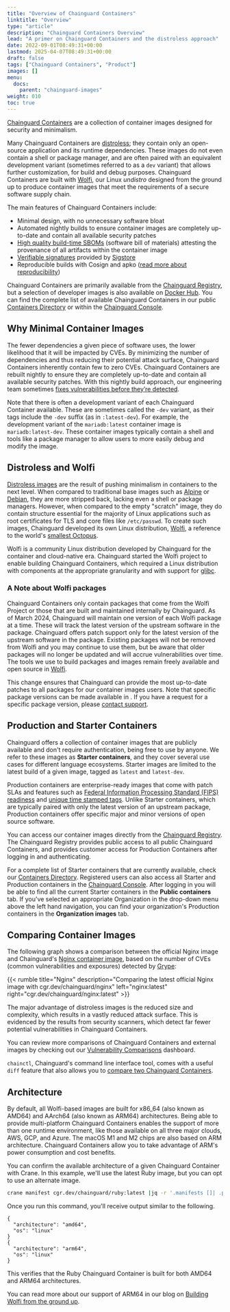 ```yaml
---
title: "Overview of Chainguard Containers"
linktitle: "Overview"
type: "article"
description: "Chainguard Containers Overview"
lead: "A primer on Chainguard Containers and the distroless approach"
date: 2022-09-01T08:49:31+00:00
lastmod: 2025-04-07T08:49:31+00:00
draft: false
tags: ["Chainguard Containers", "Product"]
images: []
menu:
  docs:
    parent: "chainguard-images"
weight: 010
toc: true
---
```


[Chainguard Containers](https://www.chainguard.dev/chainguard-images?utm_source=cg-academy&utm_medium=referral&utm_campaign=dev-enablement) are a collection of container images designed for security and minimalism.

Many Chainguard Containers are [distroless](/chainguard/chainguard-images/getting-started-distroless/); they contain only an open-source application and its runtime dependencies. These images do not even contain a shell or package manager, and are often paired with an equivalent development variant (sometimes referred to as a `dev` variant) that allows further customization, for build and debug purposes. Chainguard Containers are built with [Wolfi](/open-source/wolfi/overview), our Linux _undistro_ designed from the ground up to produce container images that meet the requirements of a secure software supply chain.

The main features of Chainguard Containers include:

- Minimal design, with no unnecessary software bloat
- Automated nightly builds to ensure container images are completely up-to-date and contain all available security patches
- [High quality build-time SBOMs](/chainguard/chainguard-images/working-with-images/retrieve-image-sboms/) (software bill of materials) attesting the provenance of all artifacts within the container image
- [Verifiable signatures](/chainguard/chainguard-images/working-with-images/retrieve-image-sboms/) provided by [Sigstore](/open-source/sigstore/cosign/an-introduction-to-cosign/)
- Reproducible builds with Cosign and apko ([read more about reproducibility](https://www.chainguard.dev/unchained/reproducing-chainguards-reproducible-image-builds))

Chainguard Containers are primarily available from the [Chainguard Registry](/chainguard/chainguard-registry/overview/), but a selection of developer images is also available on [Docker Hub](https://hub.docker.com/u/chainguard). You can find the complete list of available Chainguard Containers in our public [Containers Directory](https://images.chainguard.dev/?utm_source=cg-academy&utm_medium=referral&utm_campaign=dev-enablement&utm_content=edu-content-chainguard-chainguard-images-overview) or within the [Chainguard Console](https://console.chainguard.dev/).


## Why Minimal Container Images

The fewer dependencies a given piece of software uses, the lower likelihood that it will be impacted by CVEs. By minimizing the number of dependencies and thus reducing their potential attack surface, Chainguard Containers inherently contain few to zero CVEs. Chainguard Containers are rebuilt nightly to ensure they are completely up-to-date and contain all available security patches. With this nightly build approach, our engineering team sometimes [fixes vulnerabilities before they’re detected](https://www.chainguard.dev/unchained/how-chainguard-fixes-vulnerabilities?utm_source=cg-academy&utm_medium=referral&utm_campaign=dev-enablement).

Note that there is often a development variant of each Chainguard Container available. These are sometimes called the `-dev` variant, as their tags include the `-dev` suffix (as in `:latest-dev`). For example, the development variant of the `mariadb:latest` container image is `mariadb:latest-dev`. These container images typically contain a shell and tools like a package manager to allow users to more easily debug and modify the image.

## Distroless and Wolfi

[Distroless images](/chainguard/chainguard-images/getting-started-distroless/) are the result of pushing minimalism in containers to the next level. When compared to traditional base images such as [Alpine](https://hub.docker.com/_/alpine) or [Debian](https://hub.docker.com/_/debian), they are more stripped back, lacking even a shell or package managers. However, when compared to the empty "scratch" image, they do contain structure essential for the majority of Linux applications such as root certificates for TLS and core files like `/etc/passwd`. To create such images, Chainguard developed its own Linux distribution, [Wolfi](/open-source/wolfi/overview/), a reference to the world's [smallest Octopus](https://en.wikipedia.org/wiki/Octopus_wolfi).

Wolfi is a community Linux distribution developed by Chainguard for the container and cloud-native era. Chainguard started the Wolfi project to enable building Chainguard Containers, which required a Linux distribution with components at the appropriate granularity and with support for [glibc](https://www.gnu.org/software/libc/).

### A Note about Wolfi packages

Chainguard Containers only contain packages that come from the Wolfi Project or those that are built and maintained internally by Chainguard. As of March 2024, Chainguard will maintain one version of each Wolfi package at a time. These will track the latest version of the upstream software in the package. Chainguard offers patch support only for the latest version of the upstream software in the package. Existing packages will not be removed from Wolfi and you may continue to use them, but be aware that older packages will no longer be updated and will accrue vulnerabilities over time. The tools we use to build packages and images remain freely available and open source in [Wolfi](https://github.com/wolfi-dev).

This change ensures that Chainguard can provide the most up-to-date patches to all packages for our container images users. Note that specific package versions can be made available in . If you have a request for a specific package version, please [contact support](https://www.chainguard.dev/contact?utm=docs).

## Production and Starter Containers

Chainguard offers a collection of container images that are publicly available and don't require authentication, being free to use by anyone. We refer to these images as **Starter containers**, and they cover several use cases for different language ecosystems. Starter images are limited to the latest build of a given image, tagged as `latest` and `latest-dev`.

Production containers are enterprise-ready images that come with patch SLAs and features such as [Federal Information Processing Standard (FIPS) readiness](/chainguard/chainguard-images/images-features/fips-images/) and [unique time stamped tags](/chainguard/chainguard-images/images-features/unique-tags/). Unlike Starter containers, which are typically paired with only the latest version of an upstream package, Production containers offer specific major and minor versions of open source software.

You can access our container images directly from the [Chainguard Registry](/chainguard/chainguard-registry/overview/). The Chainguard Registry provides public access to all public Chainguard Containers, and provides customer access for Production Containers after logging in and authenticating.

For a complete list of Starter containers that are currently available, check our [Containers Directory](https://images.chainguard.dev/?category=developer). Registered users can also access all Starter and Production containers in the [Chainguard Console](https://console.chainguard.dev/?utm=docs). After logging in you will be able to find all the current Starter containers in the **Public containers** tab. If you've selected an appropriate Organization in the drop-down menu above the left hand navigation, you can find your organization's Production containers in the **Organization images** tab.


## Comparing Container Images

The following graph shows a comparison between the official Nginx image and Chainguard's [Nginx container image](https://images.chainguard.dev/directory/image/nginx/overview?utm_source=cg-academy&utm_medium=referral&utm_campaign=dev-enablement&utm_content=edu-content-chainguard-chainguard-images-overview), based on the number of CVEs (common vulnerabilities and exposures) detected by [Grype](https://github.com/anchore/grype):

{{< rumble title="Nginx" description="Comparing the latest official Nginx image with cgr.dev/chainguard/nginx" left="nginx:latest" right="cgr.dev/chainguard/nginx:latest" >}}

The major advantage of distroless images is the reduced size and complexity, which results in a vastly reduced attack surface. This is evidenced by the results from security scanners, which detect far fewer potential vulnerabilities in Chainguard Containers.

You can review more comparisons of Chainguard Containers and external images by checking out our [Vulnerability Comparisons](/chainguard/chainguard-images/vuln-comparison/) dashboard.

`chainctl`, Chainguard's command line interface tool, comes with a useful `diff` feature that also allows you to [compare two Chainguard Containers](/chainguard/chainguard-images/how-to-use/comparing-images/).


## Architecture

By default, all Wolfi-based images are built for x86_64 (also known as AMD64) and AArch64 (also known as ARM64) architectures. Being able to provide multi-platform Chainguard Containers enables the support of more than one runtime environment, like those available on all three major clouds, AWS, GCP, and Azure. The macOS M1 and M2 chips are also based on ARM architecture. Chainguard Containers allow you to take advantage of ARM's power consumption and cost benefits.

You can confirm the available architecture of a given Chainguard Container with Crane. In this example, we'll use the latest Ruby image, but you can opt to use an alternate image.

```sh
crane manifest cgr.dev/chainguard/ruby:latest |jq -r '.manifests []| .platform'
```

Once you run this command, you'll receive output similar to the following.

```
{
  "architecture": "amd64",
  "os": "linux"
}
{
  "architecture": "arm64",
  "os": "linux"
}
```

This verifies that the Ruby Chainguard Container is built for both AMD64 and ARM64 architectures.

You can read more about our support of ARM64 in our blog on [Building Wolfi from the ground up](https://www.chainguard.dev/unchained/building-wolfi-from-the-ground-up-and-announcing-arm64-support?utm=docs).

